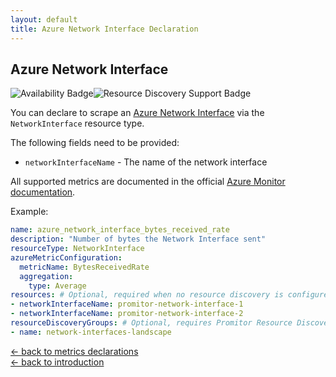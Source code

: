 ```yaml
---
layout: default
title: Azure Network Interface Declaration
---
```


## Azure Network Interface

![Availability Badge](https://img.shields.io/badge/Available%20Starting-v1.0-green.svg)![Resource Discovery Support Badge](https://img.shields.io/badge/Support%20for%20Resource%20Discovery-Yes-green.svg)

You can declare to scrape an [Azure Network Interface](https://docs.microsoft.com/en-us/azure/virtual-network/virtual-network-network-interface)
via the `NetworkInterface` resource type.

The following fields need to be provided:

- `networkInterfaceName` - The name of the network interface

All supported metrics are documented in the official [Azure Monitor documentation](https://docs.microsoft.com/en-us/azure/azure-monitor/platform/metrics-supported#microsoftnetworknetworkinterfaces).

Example:

```yaml
name: azure_network_interface_bytes_received_rate
description: "Number of bytes the Network Interface sent"
resourceType: NetworkInterface
azureMetricConfiguration:
  metricName: BytesReceivedRate
  aggregation:
    type: Average
resources: # Optional, required when no resource discovery is configured
- networkInterfaceName: promitor-network-interface-1
- networkInterfaceName: promitor-network-interface-2
resourceDiscoveryGroups: # Optional, requires Promitor Resource Discovery agent (https://promitor.io/concepts/how-it-works#using-resource-discovery)
- name: network-interfaces-landscape
```

<!-- markdownlint-disable MD033 -->
[&larr; back to metrics declarations](/configuration/v2.x/metrics)<br />
[&larr; back to introduction](/)
<!-- markdownlint-enable -->

